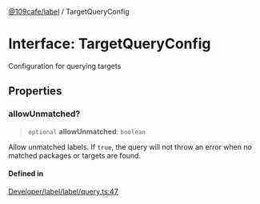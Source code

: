 [@109cafe/label](index.md) / TargetQueryConfig

# Interface: TargetQueryConfig

Configuration for querying targets

## Properties

### allowUnmatched?

> `optional` **allowUnmatched**: `boolean`

Allow unmatched labels. If `true`, the query will not throw an error when no matched packages or targets are found.

#### Defined in

[Developer/label/label/query.ts:47](https://github.com/xc2/label/blob/c12a0050bfe7ea4c2cc1dec2e68df3b1f8e58bda/label/query.ts#L47)
